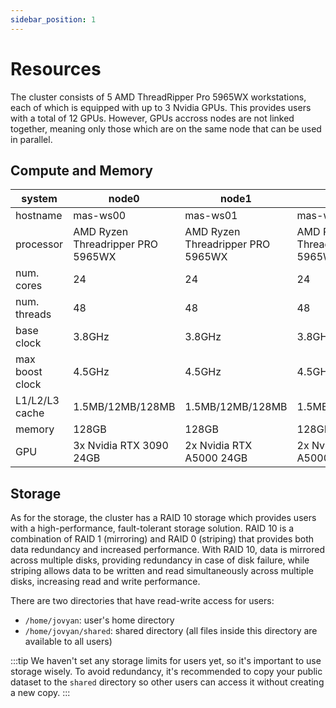 ```yaml
---
sidebar_position: 1
---
```


# Resources
The cluster consists of 5 AMD ThreadRipper Pro 5965WX workstations, each of which 
is equipped with up to 3 Nvidia GPUs. This provides users with a total of 12 GPUs.
However, GPUs accross nodes are not linked together, meaning only those which are on 
the same node that can be used in parallel.

## Compute and Memory

| system | node0 | node1 | node2 | node3 | node4 |
|---|---|---|---|---|---|
| hostname | mas-ws00 | mas-ws01 | mas-ws02 | mas-ws03 | mas-ws04 |
| processor | AMD Ryzen Threadripper PRO 5965WX | AMD Ryzen Threadripper PRO 5965WX | AMD Ryzen Threadripper PRO 5965WX | AMD Ryzen Threadripper PRO 5965WX | AMD Ryzen Threadripper PRO 5965WX |
| num. cores | 24 | 24 | 24 | 24 | 24 |
| num. threads | 48 | 48 | 48 | 48 | 48 |
| base clock | 3.8GHz | 3.8GHz | 3.8GHz | 3.8GHz | 3.8GHz |
| max boost clock | 4.5GHz | 4.5GHz | 4.5GHz | 4.5GHz | 4.5GHz |
| L1/L2/L3 cache | 1.5MB/12MB/128MB | 1.5MB/12MB/128MB | 1.5MB/12MB/128MB | 1.5MB/12MB/128MB | 1.5MB/12MB/128MB |
| memory | 128GB | 128GB | 128GB | 128GB | 128GB |
| GPU | 3x Nvidia RTX 3090 24GB | 2x Nvidia RTX A5000 24GB | 2x Nvidia RTX A5000 24GB | 2x Nvidia RTX A5000 24GB | 2x Nvidia RTX A5000 24GB |

## Storage
As for the storage, the cluster has a RAID 10 storage which provides users with a high-performance, fault-tolerant storage solution. RAID 10 is a combination of RAID 1 (mirroring) 
and RAID 0 (striping) that provides both data redundancy and increased performance. 
With RAID 10, data is mirrored across multiple disks, providing redundancy in case of disk failure, 
while striping allows data to be written and read simultaneously across multiple disks, increasing read and write performance.

There are two directories that have read-write access for users:
* `/home/jovyan`: user's home directory
* `/home/jovyan/shared`: shared directory (all files inside this directory are available to all users)

:::tip
We haven't set any storage limits for users yet, so it's important to use storage wisely.
To avoid redundancy, it's recommended to copy your public dataset to the `shared` directory so other users can access it without creating a new copy.
:::